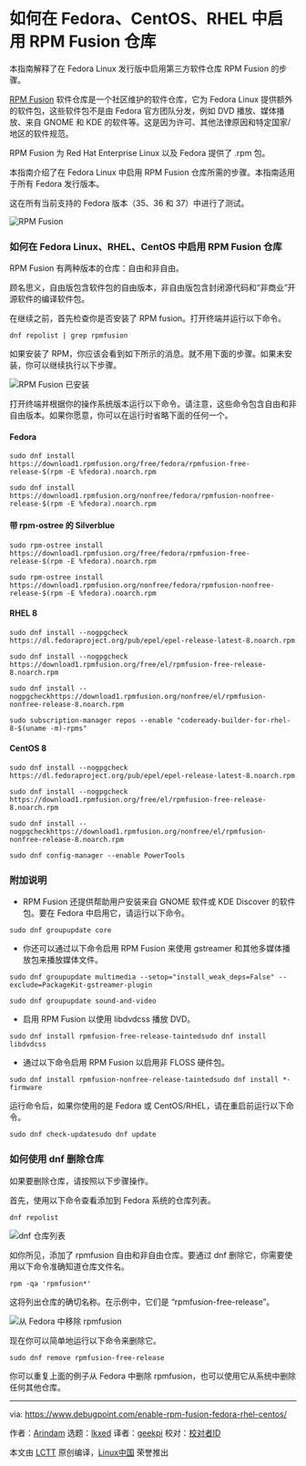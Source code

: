 [#]: subject: "How to Enable RPM Fusion Repo in Fedora, CentOS, RHEL"
[#]: via: "https://www.debugpoint.com/enable-rpm-fusion-fedora-rhel-centos/"
[#]: author: "Arindam https://www.debugpoint.com/author/admin1/"
[#]: collector: "lkxed"
[#]: translator: "geekpi"
[#]: reviewer: " "
[#]: publisher: " "
[#]: url: " "

如何在 Fedora、CentOS、RHEL 中启用 RPM Fusion 仓库
======
本指南解释了在 Fedora Linux 发行版中启用第三方软件仓库 RPM Fusion 的步骤。

[RPM Fusion][1] 软件仓库是一个社区维护的软件仓库，它为 Fedora Linux 提供额外的软件包，这些软件包不是由 Fedora 官方团队分发，例如 DVD 播放、媒体播放、来自 GNOME 和 KDE 的软件等。这是因为许可、其他法律原因和特定国家/地区的软件规范。

RPM Fusion 为 Red Hat Enterprise Linux 以及 Fedora 提供了 .rpm 包。

本指南介绍了在 Fedora Linux 中启用 RPM Fusion 仓库所需的步骤。本指南适用于所有 Fedora 发行版本。

这在所有当前支持的 Fedora 版本（35、36 和 37）中进行了测试。

![RPM Fusion][2]

### 如何在 Fedora Linux、RHEL、CentOS 中启用 RPM Fusion 仓库

RPM Fusion 有两种版本的仓库：自由和非自由。

顾名思义，自由版包含软件包的自由版本，非自由版包含封闭源代码和“非商业”开源软件的编译软件包。

在继续之前，首先检查你是否安装了 RPM fusion。打开终端并运行以下命令。

```
dnf repolist | grep rpmfusion
```


如果安装了 RPM，你应该会看到如下所示的消息。就不用下面的步骤。如果未安装，你可以继续执行以下步骤。

![RPM Fusion 已安装][3]

打开终端并根据你的操作系统版本运行以下命令。请注意，这些命令包含自由和非自由版本。如果你愿意，你可以在运行时省略下面的任何一个。

#### Fedora

```
sudo dnf install https://download1.rpmfusion.org/free/fedora/rpmfusion-free-release-$(rpm -E %fedora).noarch.rpm
```

```
sudo dnf install https://download1.rpmfusion.org/nonfree/fedora/rpmfusion-nonfree-release-$(rpm -E %fedora).noarch.rpm
```

#### 带 rpm-ostree 的 Silverblue

```
sudo rpm-ostree install https://download1.rpmfusion.org/free/fedora/rpmfusion-free-release-$(rpm -E %fedora).noarch.rpm
```

```
sudo rpm-ostree install https://download1.rpmfusion.org/nonfree/fedora/rpmfusion-nonfree-release-$(rpm -E %fedora).noarch.rpm
```

#### RHEL 8

```
sudo dnf install --nogpgcheck https://dl.fedoraproject.org/pub/epel/epel-release-latest-8.noarch.rpm
```

```
sudo dnf install --nogpgcheck https://download1.rpmfusion.org/free/el/rpmfusion-free-release-8.noarch.rpm
```

```
sudo dnf install --nogpgcheckhttps://download1.rpmfusion.org/nonfree/el/rpmfusion-nonfree-release-8.noarch.rpm
```

```
sudo subscription-manager repos --enable "codeready-builder-for-rhel-8-$(uname -m)-rpms"
```

#### CentOS 8

```
sudo dnf install --nogpgcheck https://dl.fedoraproject.org/pub/epel/epel-release-latest-8.noarch.rpm
```

```
sudo dnf install --nogpgcheck https://download1.rpmfusion.org/free/el/rpmfusion-free-release-8.noarch.rpm
```

```
sudo dnf install --nogpgcheckhttps://download1.rpmfusion.org/nonfree/el/rpmfusion-nonfree-release-8.noarch.rpm
```

```
sudo dnf config-manager --enable PowerTools
```

### 附加说明

* RPM Fusion 还提供帮助用户安装来自 GNOME 软件或 KDE Discover 的软件包。要在 Fedora 中启用它，请运行以下命令。

```
sudo dnf groupupdate core
```

* 你还可以通过以下命令启用 RPM Fusion 来使用 gstreamer 和其他多媒体播放包来播放媒体文件。

```
sudo dnf groupupdate multimedia --setop="install_weak_deps=False" --exclude=PackageKit-gstreamer-plugin
```

```
sudo dnf groupupdate sound-and-video
```

* 启用 RPM Fusion 以使用 libdvdcss 播放 DVD。

```
sudo dnf install rpmfusion-free-release-taintedsudo dnf install libdvdcss
```

* 通过以下命令启用 RPM Fusion 以启用非 FLOSS 硬件包。

```
sudo dnf install rpmfusion-nonfree-release-taintedsudo dnf install *-firmware
```

运行命令后，如果你使用的是 Fedora 或 CentOS/RHEL，请在重启前运行以下命令。

```
sudo dnf check-updatesudo dnf update
```

### 如何使用 dnf 删除仓库

如果要删除仓库，请按照以下步骤操作。

首先，使用以下命令查看添加到 Fedora 系统的仓库列表。

```
dnf repolist
```

![dnf 仓库列表][4]

如你所见，添加了 rpmfusion 自由和非自由仓库。要通过 dnf 删除它，你需要使用以下命令准确知道仓库文件名。

```
rpm -qa 'rpmfusion*'
```

这将列出仓库的确切名称。在示例中，它们是 “rpmfusion-free-release”。

![从 Fedora 中移除 rpmfusion][5]

现在你可以简单地运行以下命令来删除它。

```
sudo dnf remove rpmfusion-free-release
```

你可以重复上面的例子从 Fedora 中删除 rpmfusion，也可以使用它从系统中删除任何其他仓库。

--------------------------------------------------------------------------------

via: https://www.debugpoint.com/enable-rpm-fusion-fedora-rhel-centos/

作者：[Arindam][a]
选题：[lkxed][b]
译者：[geekpi](https://github.com/geekpi)
校对：[校对者ID](https://github.com/校对者ID)

本文由 [LCTT](https://github.com/LCTT/TranslateProject) 原创编译，[Linux中国](https://linux.cn/) 荣誉推出

[a]: https://www.debugpoint.com/author/admin1/
[b]: https://github.com/lkxed
[1]: https://rpmfusion.org/
[2]: https://www.debugpoint.com/wp-content/uploads/2020/07/rpmfusion.jpg
[3]: https://www.debugpoint.com/wp-content/uploads/2020/07/RPM-Fusion-Already-Installed-.png
[4]: https://www.debugpoint.com/wp-content/uploads/2020/07/dnf-repolist.jpg
[5]: https://www.debugpoint.com/wp-content/uploads/2020/07/remove-rpmfusion-from-fedora.jpg
